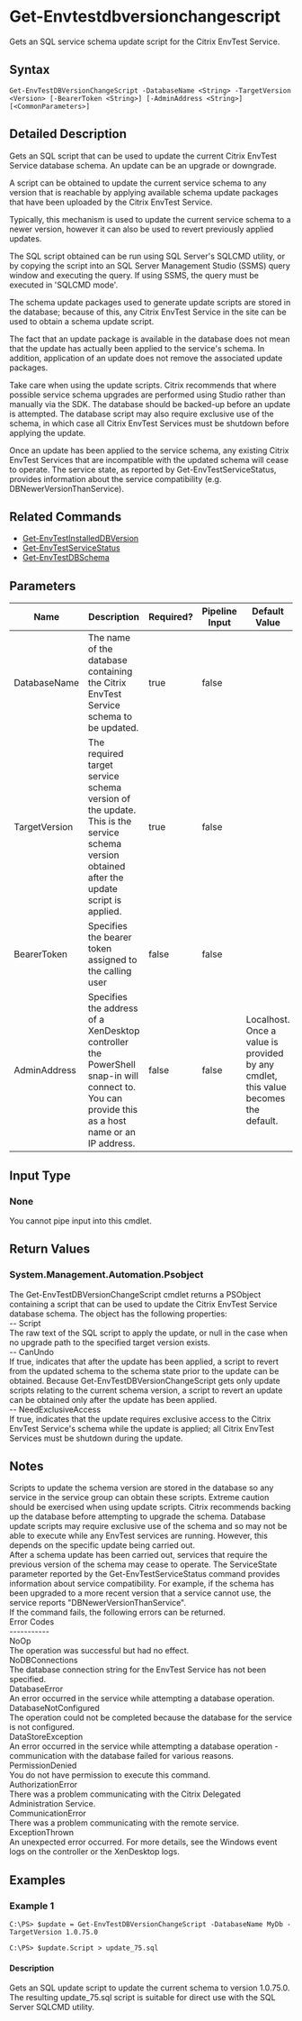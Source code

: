 ﻿
# Get-Envtestdbversionchangescript
Gets an SQL service schema update script for the Citrix EnvTest Service.
## Syntax
```
Get-EnvTestDBVersionChangeScript -DatabaseName <String> -TargetVersion <Version> [-BearerToken <String>] [-AdminAddress <String>] [<CommonParameters>]
```
## Detailed Description
Gets an SQL script that can be used to update the current Citrix EnvTest Service database schema. An update can be an upgrade or downgrade.

A script can be obtained to update the current service schema to any version that is reachable by applying available schema update packages that have been uploaded by the Citrix EnvTest Service.

Typically, this mechanism is used to update the current service schema to a newer version, however it can also be used to revert previously applied updates.

The SQL script obtained can be run using SQL Server's SQLCMD utility, or by copying the script into an SQL Server Management Studio (SSMS) query window and executing the query. If using SSMS, the query must be executed in 'SQLCMD mode'.

The schema update packages used to generate update scripts are stored in the database; because of this, any Citrix EnvTest Service in the site can be used to obtain a schema update script.

The fact that an update package is available in the database does not mean that the update has actually been applied to the service's schema. In addition, application of an update does not remove the associated update packages.

Take care when using the update scripts. Citrix recommends that where possible service schema upgrades are performed using Studio rather than manually via the SDK. The database should be backed-up before an update is attempted. The database script may also require exclusive use of the schema, in which case all Citrix EnvTest Services must be shutdown before applying the update.

Once an update has been applied to the service schema, any existing Citrix EnvTest Services that are incompatible with the updated schema will cease to operate. The service state, as reported by Get-EnvTestServiceStatus, provides information about the service compatibility (e.g. DBNewerVersionThanService).


## Related Commands

* [Get-EnvTestInstalledDBVersion](./Get-EnvTestInstalledDBVersion/)
* [Get-EnvTestServiceStatus](./Get-EnvTestServiceStatus/)
* [Get-EnvTestDBSchema](./Get-EnvTestDBSchema/)
## Parameters
| Name   | Description | Required? | Pipeline Input | Default Value |
| --- | --- | --- | --- | --- |
| DatabaseName | The name of the database containing the Citrix EnvTest Service schema to be updated. | true | false |  |
| TargetVersion | The required target service schema version of the update. This is the service schema version obtained after the update script is applied. | true | false |  |
| BearerToken | Specifies the bearer token assigned to the calling user | false | false |  |
| AdminAddress | Specifies the address of a XenDesktop controller the PowerShell snap-in will connect to. You can provide this as a host name or an IP address. | false | false | Localhost. Once a value is provided by any cmdlet, this value becomes the default. |

## Input Type

### None
You cannot pipe input into this cmdlet.
## Return Values

### System.Management.Automation.Psobject
The Get-EnvTestDBVersionChangeScript cmdlet returns a PSObject containing a script that can be used to update the Citrix EnvTest Service database schema. The object has the following properties:<br>-- Script<br>The raw text of the SQL script to apply the update, or null in the case when no upgrade path to the specified target version exists.<br>-- CanUndo<br>If true, indicates that after the update has been applied, a script to revert from the updated schema to the schema state prior to the update can be obtained. Because Get-EnvTestDBVersionChangeScript gets only update scripts relating to the current schema version, a script to revert an update can be obtained only after the update has been applied.<br>-- NeedExclusiveAccess<br>If true, indicates that the update requires exclusive access to the Citrix EnvTest Service's schema while the update is applied; all Citrix EnvTest Services must be shutdown during the update.
## Notes
Scripts to update the schema version are stored in the database so any service in the service group can obtain these scripts. Extreme caution should be exercised when using update scripts. Citrix recommends backing up the database before attempting to upgrade the schema.  Database update scripts may require exclusive use of the schema and so may not be able to execute while any EnvTest services are running.  However, this depends on the specific update being carried out.<br>    After a schema update has been carried out, services that require the previous version of the schema may cease to operate.  The ServiceState parameter reported by the Get-EnvTestServiceStatus command provides information about service compatibility.  For example, if the schema has been upgraded to a more recent version that a service cannot use, the service reports "DBNewerVersionThanService".<br>    If the command fails, the following errors can be returned.<br>    Error Codes<br>    -----------<br>    NoOp<br>        The operation was successful but had no effect.<br>    NoDBConnections<br>        The database connection string for the EnvTest Service has not been specified.<br>    DatabaseError<br>        An error occurred in the service while attempting a database operation.<br>    DatabaseNotConfigured<br>        The operation could not be completed because the database for the service is not configured.<br>    DataStoreException<br>        An error occurred in the service while attempting a database operation - communication with the database failed for various reasons.<br>    PermissionDenied<br>        You do not have permission to execute this command.<br>    AuthorizationError<br>        There was a problem communicating with the Citrix Delegated Administration Service.<br>    CommunicationError<br>        There was a problem communicating with the remote service.<br>    ExceptionThrown<br>        An unexpected error occurred.  For more details, see the Windows event logs on the controller or the XenDesktop logs.
## Examples

### Example 1
```
C:\PS> $update = Get-EnvTestDBVersionChangeScript -DatabaseName MyDb -TargetVersion 1.0.75.0

C:\PS> $update.Script > update_75.sql
```
#### Description
Gets an SQL update script to update the current schema to version 1.0.75.0. The resulting update\_75.sql script is suitable for direct use with the SQL Server SQLCMD utility.
